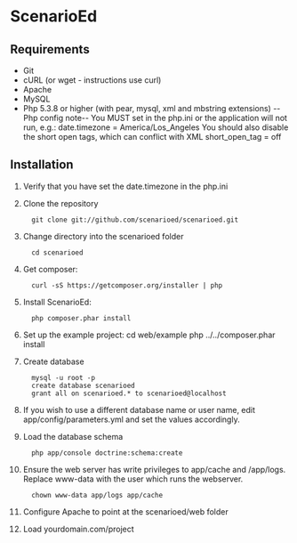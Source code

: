 ScenarioEd
==========

Requirements
------------

 * Git
 * cURL (or wget - instructions use curl)
 * Apache
 * MySQL
 * Php 5.3.8 or higher (with pear, mysql, xml and mbstring extensions)
   --Php config note-- 
   You MUST set in the php.ini or the application will not run, e.g.:
     date.timezone = America/Los_Angeles
   You should also disable the short open tags, which can conflict with XML
     short_open_tag = off 



Installation
------------

1. Verify that you have set the date.timezone in the php.ini

2. Clone the repository

         git clone git://github.com/scenarioed/scenarioed.git

3. Change directory into the scenarioed folder

         cd scenarioed

4. Get composer: 

         curl -sS https://getcomposer.org/installer | php

5. Install ScenarioEd: 

         php composer.phar install

6. Set up the example project:
          cd web/example
          php ../../composer.phar install

6. Create database

         mysql -u root -p
         create database scenarioed 
         grant all on scenarioed.* to scenarioed@localhost

7. If you wish to use a different database name or user name, edit app/config/parameters.yml and set the values accordingly.

8. Load the database schema

         php app/console doctrine:schema:create

9. Ensure the web server has write privileges to app/cache and /app/logs. Replace www-data with the user which runs the webserver.

         chown www-data app/logs app/cache

10. Configure Apache to point at the scenarioed/web folder

11. Load yourdomain.com/project
